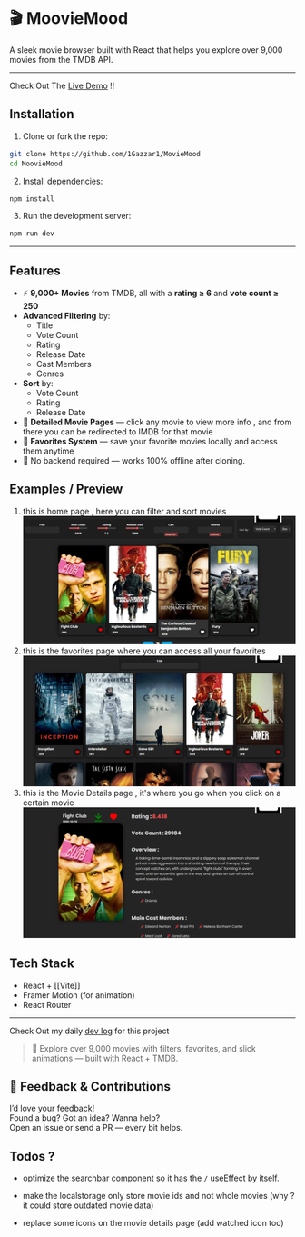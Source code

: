 # 🎬 MoovieMood

A sleek movie browser built with React that helps you explore over 9,000 movies from the TMDB API.

---

Check Out The [Live Demo](https://mooviemood.vercel.app/) !!

## Installation

1. Clone or fork the repo:

```bash
git clone https://github.com/1Gazzar1/MovieMood
cd MoovieMood
```

2. Install dependencies:

```bash
npm install
```

3. Run the development server:

```bash
npm run dev
```

---

## Features

- ⚡ **9,000+ Movies** from TMDB, all with a **rating ≥ 6** and **vote count ≥ 250**
- **Advanced Filtering** by:
    - Title
    - Vote Count
    - Rating
    - Release Date
    - Cast Members
    - Genres
- **Sort** by:
    - Vote Count
    - Rating
    - Release Date
- 🎥 **Detailed Movie Pages** — click any movie to view more info , and from there you can be redirected to IMDB for that movie
- 💖 **Favorites System** — save your favorite movies locally and access them anytime
- 💾 No backend required — works 100% offline after cloning.

## Examples / Preview

1. this is home page , here you can filter and sort movies
   ![Home Page](./README-Screenshots/Home.png)
2. this is the favorites page where you can access all your favorites
   ![Favorites Page](./README-Screenshots/favorite.png)
3. this is the Movie Details page , it's where you go when you click on a certain movie
   ![Movie Details Page](./README-Screenshots/MovieDetails.png)

## Tech Stack

- React + [[Vite]]
- Framer Motion (for animation)
- React Router

---

Check Out my daily [dev log](./Devlog/MM-devlog.md) for this project

> 🔎 Explore over 9,000 movies with filters, favorites, and slick animations — built with React + TMDB.

## 💬 Feedback & Contributions

I’d love your feedback!  
Found a bug? Got an idea? Wanna help?  
Open an issue or send a PR — every bit helps.

## Todos ?

- optimize the searchbar component so it has the `/` useEffect by itself.
- make the localstorage only store movie ids and not whole movies (why ? it could store outdated movie data)

- replace some icons on the movie details page (add watched icon too)
